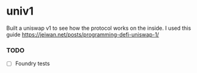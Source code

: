 # univ1
Built a uniswap v1 to see how the protocol works on the inside. I used this guide https://jeiwan.net/posts/programming-defi-uniswap-1/


### TODO
- [ ] Foundry tests
